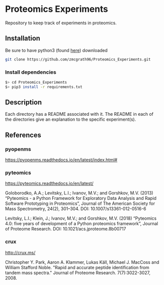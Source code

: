 # Proteomics Experiments
 Repository to keep track of experiments in proteomics.

 ## Installation 

 Be sure to have python3 (found [here](https://www.python.org/)) downloaded 

 ```bash
 git clone https://github.com/zmcgrath96/Proteomics_Experiments.git
 ```

 ### Install dependencies 
 ```bash
 $> cd Proteomics_Experiments
 $> pip3 install -r requirements.txt
 ```

## Description
Each directory has a README associated with it. The README in each of the directories give an explanation to the specific experiment(s).

## References
### pyopenms
https://pyopenms.readthedocs.io/en/latest/index.html#

### pyteomics
https://pyteomics.readthedocs.io/en/latest/

Goloborodko, A.A.; Levitsky, L.I.; Ivanov, M.V.; and Gorshkov, M.V. (2013) “Pyteomics - a Python Framework for Exploratory Data Analysis and Rapid Software Prototyping in Proteomics”, Journal of The American Society for Mass Spectrometry, 24(2), 301–304. DOI: 10.1007/s13361-012-0516-6

Levitsky, L.I.; Klein, J.; Ivanov, M.V.; and Gorshkov, M.V. (2018) “Pyteomics 4.0: five years of development of a Python proteomics framework”, Journal of Proteome Research. DOI: 10.1021/acs.jproteome.8b00717

### crux 
http://crux.ms/

Christopher Y. Park, Aaron A. Klammer, Lukas Käll, Michael J. MacCoss and William Stafford Noble. "Rapid and accurate peptide identification from tandem mass spectra." Journal of Proteome Research. 7(7):3022-3027, 2008.